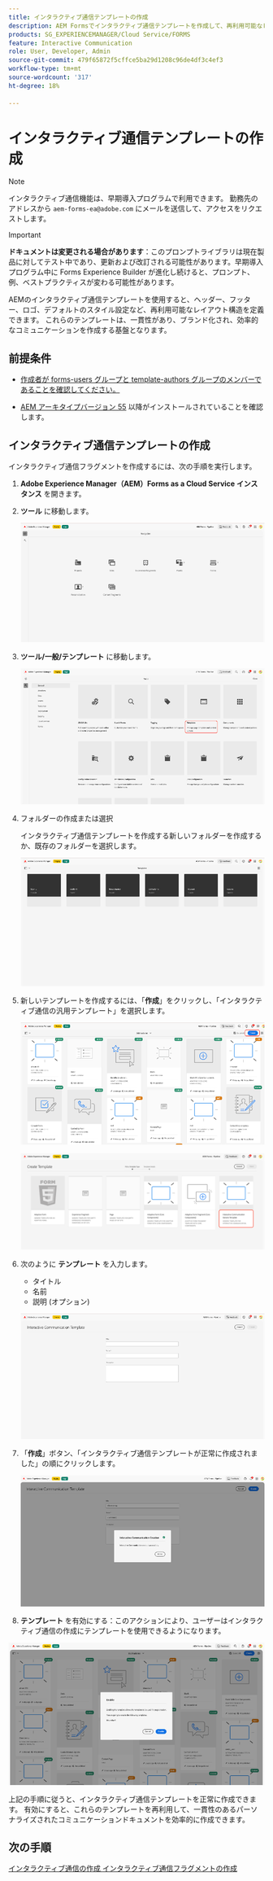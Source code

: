 ```yaml
---
title: インタラクティブ通信テンプレートの作成
description: AEM Formsでインタラクティブ通信テンプレートを作成して、再利用可能なレイアウトを定義し、ブランドの一貫性を確保し、パーソナライズされたデータ駆動型コミュニケーションの作成を効率化します。
products: SG_EXPERIENCEMANAGER/Cloud Service/FORMS
feature: Interactive Communication
role: User, Developer, Admin
source-git-commit: 479f65872f5cffce5ba29d1208c96de4df3c4ef3
workflow-type: tm+mt
source-wordcount: '317'
ht-degree: 18%

---
```


# インタラクティブ通信テンプレートの作成

>[!NOTE]
>
> インタラクティブ通信機能は、早期導入プログラムで利用できます。 勤務先のアドレスから `aem-forms-ea@adobe.com` にメールを送信して、アクセスをリクエストします。

>[!IMPORTANT]
>
> **ドキュメントは変更される場合があります**：このプロンプトライブラリは現在製品に対してテスト中であり、更新および改訂される可能性があります。早期導入プログラム中に Forms Experience Builder が進化し続けると、プロンプト、例、ベストプラクティスが変わる可能性があります。

AEMのインタラクティブ通信テンプレートを使用すると、ヘッダー、フッター、ロゴ、デフォルトのスタイル設定など、再利用可能なレイアウト構造を定義できます。 これらのテンプレートは、一貫性があり、ブランド化され、効率的なコミュニケーションを作成する基盤となります。

## 前提条件

* [作成者が forms-users グループと template-authors グループのメンバーであることを確認してください。](/help/forms/setup-forms-cloud-service.md#configure-users)

* [AEM アーキタイプバージョン 55](https://github.com/adobe/aem-project-archetype) 以降がインストールされていることを確認します。

## インタラクティブ通信テンプレートの作成

インタラクティブ通信フラグメントを作成するには、次の手順を実行します。

1. **Adobe Experience Manager（AEM）Forms as a Cloud Service インスタンス** を開きます。

1. **ツール** に移動します。

   ![IC Docu の検索 ](/help/forms/interactive-communication/assets/aem.png)

1. **ツール/一般/テンプレート** に移動します。

   ![IC Docu の検索 ](/help/forms/interactive-communication/assets/template.png)

1. フォルダーの作成または選択

   インタラクティブ通信テンプレートを作成する新しいフォルダーを作成するか、既存のフォルダーを選択します。

   ![IC Docu の検索 ](/help/forms/interactive-communication/assets/choosefolder.png)

1. 新しいテンプレートを作成するには、「**作成**」をクリックし、「インタラクティブ通信の汎用テンプレート」を選択します。

   ![IC Docu の検索 ](/help/forms/interactive-communication/assets/create1.png)

   ![IC Docu の検索 ](/help/forms/interactive-communication/assets/choose.png)

1. 次のように **テンプレート** を入力します。

   * タイトル
   * 名前
   * 説明 (オプション)

   ![IC Docu の検索 ](/help/forms/interactive-communication/assets/create2.png)

1. 「**作成**」ボタン、「インタラクティブ通信テンプレートが正常に作成されました」の順にクリックします。

   ![IC Docu の検索 ](/help/forms/interactive-communication/assets/enabled.png)

1. **テンプレート** を有効にする：このアクションにより、ユーザーはインタラクティブ通信の作成にテンプレートを使用できるようになります。

![IC Docu の検索 ](/help/forms/interactive-communication/assets/enable.png)

上記の手順に従うと、インタラクティブ通信テンプレートを正常に作成できます。 有効にすると、これらのテンプレートを再利用して、一貫性のあるパーソナライズされたコミュニケーションドキュメントを効率的に作成できます。

## 次の手順

[ インタラクティブ通信の作成 ](/help/forms/interactive-communication/create-interactive-communication.md)
[ インタラクティブ通信フラグメントの作成 ](/help/forms/interactive-communication/create-interactive-communication-fragment.md)
